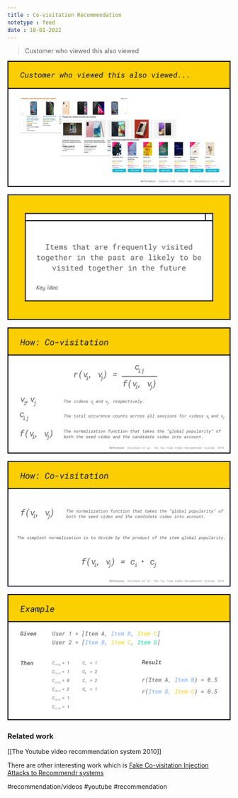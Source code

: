 ```yaml
---
title : Co-visitation Recommendation
notetype : feed
date : 18-01-2022
---
```


> Customer who viewed this also viewed


![Covisitation1](/assets/img/co-visitation-01.jpeg)



![Covisitation2](/assets/img/co-visitation-02.jpeg)




![Covisitation3](/assets/img/co-visitation-03.jpeg)




![Covisitation4](/assets/img/co-visitation-04.jpeg)




![Covisitation5](/assets/img/co-visitation-05.jpeg)




### Related work

[[The Youtube video recommendation system 2010]]

There are other interesting work which is [Fake Co-visitation Injection Attacks to Recommendr systems](https://www.youtube.com/watch?v=RZAUBBmhKFU&ab_channel=NDSSSymposium)


#recommendation/videos #youtube #recommendation